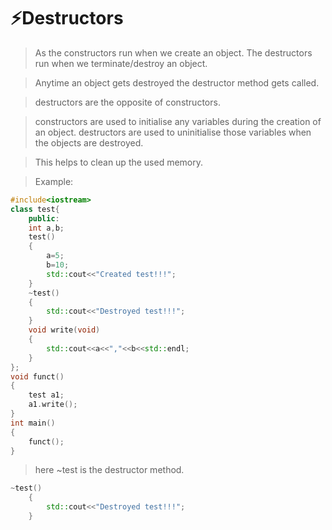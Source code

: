 # ⚡Destructors
> As the constructors run when we create an object. The destructors run when we terminate/destroy an object.

> Anytime an object gets destroyed the destructor method gets called.

> destructors are the opposite of constructors. 

> constructors are used to initialise any variables during the creation of an object. destructors are used to uninitialise those variables when the objects are destroyed.

> This helps to clean up the used memory.

> Example:
```c++
#include<iostream>
class test{
    public:
    int a,b;
    test()
    {
        a=5;
        b=10;
        std::cout<<"Created test!!!";
    }
    ~test()
    {
        std::cout<<"Destroyed test!!!";
    }
    void write(void)
    {
        std::cout<<a<<","<<b<<std::endl;
    }
};
void funct()
{
    test a1;
    a1.write();
}
int main()
{
    funct(); 
}
```
> here ~test is the destructor method.
```c++
~test()
    {
        std::cout<<"Destroyed test!!!";
    }
```
